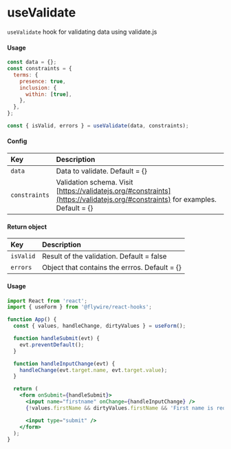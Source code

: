 # useValidate

`useValidate` hook for validating data using validate.js

#### Usage

```js
const data = {};
const constraints = {
  terms: {
    presence: true,
    inclusion: {
      within: [true],
    },
  },
};

const { isValid, errors } = useValidate(data, constraints);
```

#### Config

| Key           | Description                                                                                                                    |
| :------------ | :----------------------------------------------------------------------------------------------------------------------------- |
| `data`        | Data to validate. Default = {}                                                                                                 |
| `constraints` | Validation schema. Visit [https://validatejs.org/#constraints](https://validatejs.org/#constraints) for examples. Default = {} |

#### Return object

| Key       | Description                                   |
| :-------- | :-------------------------------------------- |
| `isValid` | Result of the validation. Default = false     |
| `errors`  | Object that contains the errros. Default = {} |

#### Usage

```jsx harmony
import React from 'react';
import { useForm } from '@flywire/react-hooks';

function App() {
  const { values, handleChange, dirtyValues } = useForm();

  function handleSubmit(evt) {
    evt.preventDefault();
  }

  function handleInputChange(evt) {
    handleChange(evt.target.name, evt.target.value);
  }

  return (
    <form onSubmit={handleSubmit}>
      <input name="firstname" onChange={handleInputChange} />
      {!values.firstName && dirtyValues.firstName && 'First name is required.'}

      <input type="submit" />
    </form>
  );
}
```
